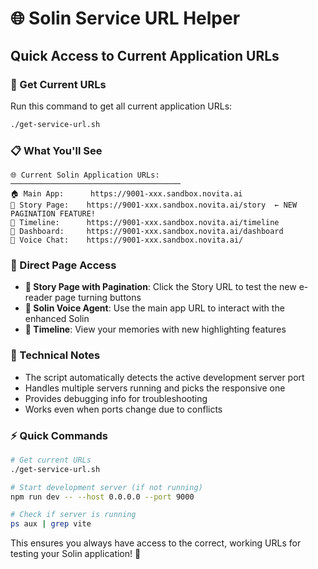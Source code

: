 # 🌐 Solin Service URL Helper

## Quick Access to Current Application URLs

### 🚀 Get Current URLs

Run this command to get all current application URLs:

```bash
./get-service-url.sh
```

### 📋 What You'll See

```
🌐 Current Solin Application URLs:
──────────────────────────────────────
🏠 Main App:      https://9001-xxx.sandbox.novita.ai
📖 Story Page:    https://9001-xxx.sandbox.novita.ai/story  ← NEW PAGINATION FEATURE!
📅 Timeline:      https://9001-xxx.sandbox.novita.ai/timeline
🎯 Dashboard:     https://9001-xxx.sandbox.novita.ai/dashboard
💬 Voice Chat:    https://9001-xxx.sandbox.novita.ai/
```

### 🎯 Direct Page Access

- **📖 Story Page with Pagination**: Click the Story URL to test the new e-reader page turning buttons
- **💬 Solin Voice Agent**: Use the main app URL to interact with the enhanced Solin
- **📅 Timeline**: View your memories with new highlighting features

### 🔧 Technical Notes

- The script automatically detects the active development server port
- Handles multiple servers running and picks the responsive one
- Provides debugging info for troubleshooting
- Works even when ports change due to conflicts

### ⚡ Quick Commands

```bash
# Get current URLs
./get-service-url.sh

# Start development server (if not running)
npm run dev -- --host 0.0.0.0 --port 9000

# Check if server is running
ps aux | grep vite
```

This ensures you always have access to the correct, working URLs for testing your Solin application! 🎉